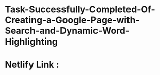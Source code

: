 # Task-Successfully-Completed-Of-Creating-a-Google-Page-with-Search-and-Dynamic-Word-Highlighting
# Netlify Link : 
